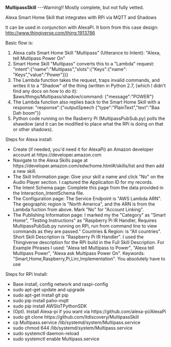 <B>MultipassSkill</B> ---Warning!! Mostly complete, but not fully vetted.

Alexa Smart Home Skill that integrates with RPi via MQTT and Shadows

It can be used in conjunction with AlexaPi. 
It born from this case design: http://www.thingiverse.com/thing:1913786

Basic flow is: 
<ol><li>Alexa calls Smart Home Skill "Multipass" (Utterance to Intent): "Alexa, tell Multipass Power On"</li>
<li>Smart Home Skill "Multipass" converts this to a "Lambda" request: "intent":{"name":"Multipass","slots":{"Keys":{"name": "Keys","value":"Power"}}} </li>
<li>The Lambda function takes the request, traps invalid commands, and writes it to a "Shadow" of the thing (written in Python 2.7, (which I didn't find any docs on how to do it): $aws/things/Multipass/shadow/command: {"message":"POWER"} </li>
<li>The Lambda function also replies back to the Smart Home Skill with a response: "response":{"outputSpeech {"type":"PlainText","text":"Baa Dah boom"}}</li>
<li>Python code running on the Rasberry Pi (MultipassPubSub.py) polls the shawdow (and it can be modified to place what the RPi is doing on that or other shadows).</li></ol>

Steps for Alexa install:
<ul>



<li>Create (if needed, you'd need it for AlexaPi) an Amazon developer account at https://developer.amazon.com</li>
<li>Navigate to the Alexa Skills page at https://developer.amazon.com/edw/home.html#/skills/list and then add a new skill.</li>
<li>The Skill Information page: Give your skill a name and click "No" on the Audio Player section. I captured the Applicaiton ID for my records. </li>
<li>The Intent Schema page: Complete this page from the data provided in the Interaction_IntentSchema file.</li>
<li>The Configuration page: The Service Endpoint is "AWS Lambda ARN". The geographic region is "North America", and the ARN is from the Lambda fuction from above. Mark "No" for "Account Linking".</li>
<li>The Publishing Information page: I marked my the "Category" as "Smart Home", "Testing Instructions" as "Raspberry Pi IR Handler, Requires MultipassPubSub.py running on RPi, run from command line to view commands as they are passed." 
Countries & Region: is "All countries". Short Skill Description is "Raspberry Pi IR Handler". I used the Thingiverse description for the RPi build in the Full Skill Description. For Example Phrases I used: "Alexa tell Multipass to Power", "Alexa tell Multipass Power", "Alexa ask Multipass Power On". Keywords: "Smart,Home,Raspberry,Pi,Lirc,Implementation". You absolutely have to use</li>

</ul>

Steps for RPi Install: 
<ul><li>Base install, config network and raspi-config</li>
<li>sudo apt-get update and upgrade </li>
<li>sudo apt-get install git pip </li>
<li>sudo pip install paho-mqtt </li>
<li>sudo pip install AWSIoTPythonSDK </li>
<li>(Opt). Install Alexa-pi if you want via https://github.com/alexa-pi/AlexaPi </li>
<li>sudo git clone https://github.com/itdiscovery/MultipassSkill</li>
<li>cp Multipass.service /lib/systemd/system/Multipass.service</li>
<li>sudo chmod 644 /lib/systemd/system/Multipass.service</li>
<li>sudo systemctl daemon-reload</li>
<li>sudo systemctl enable Multipass.service</li>


</ul>
